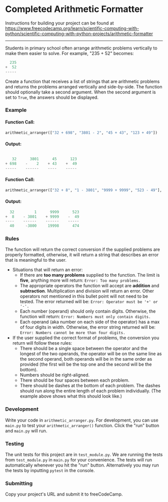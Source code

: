 # Completed Arithmetic Formatter

Instructions for building your project can be found at https://www.freecodecamp.org/learn/scientific-computing-with-python/scientific-computing-with-python-projects/arithmetic-formatter

---

Students in primary school often arrange arithmetic problems vertically to make them easier to solve. For example, "235 + 52" becomes:

```python
  235
+  52
-----
```

Create a function that receives a list of strings that are arithmetic problems and returns the problems arranged vertically and side-by-side. The function should optionally take a second argument. When the second argument is set to `True`, the answers should be displayed.

### Example

#### Function Call:

```python
arithmetic_arranger(["32 + 698", "3801 - 2", "45 + 43", "123 + 49"])
```

#### Output:

```python

   32      3801      45      123
+ 698    -    2    + 43    +  49
-----    ------    ----    -----
```

#### Function Call:

```python
arithmetic_arranger(["32 + 8", "1 - 3801", "9999 + 9999", "523 - 49"], True)
```

#### Output:

```python
  32         1      9999      523
+  8    - 3801    + 9999    -  49
----    ------    ------    -----
  40     -3800     19998      474
```

### Rules

The function will return the correct conversion if the supplied problems are properly formatted, otherwise, it will return a string that describes an error that is meaningful to the user.

- Situations that will return an error:
	- If there are **too many problems** supplied to the function. The limit is **five**, anything more will return: `Error: Too many problems.`
	- The appropriate operators the function will accept are **addition** and **subtraction**. Multiplication and division will return an error. Other operators not mentioned in this bullet point will not need to be tested. The error returned will be: `Error: Operator must be '+' or '-'.`
	- Each number (operand) should only contain digits. Otherwise, the function will return: `Error: Numbers must only contain digits.`
	- Each operand (aka number on each side of the operator) has a max of four digits in width. Otherwise, the error string returned will be: `Error: Numbers cannot be more than four digits.`
- If the user supplied the correct format of problems, the conversion you return will follow these rules:
	- There should be a single space between the operator and the longest of the two operands, the operator will be on the same line as the second operand, both operands will be in the same order as provided (the first will be the top one and the second will be the bottom).
	- Numbers should be right-aligned.
	- There should be four spaces between each problem.
	- There should be dashes at the bottom of each problem. The dashes should run along the entire length of each problem individually. (The example above shows what this should look like.)

### Development

Write your code in `arithmetic_arranger.py`. For development, you can use `main.py` to test your `arithmetic_arranger()` function. Click the "run" button and `main.py` will run.

### Testing

The unit tests for this project are in `test_module.py`. We are running the tests from `test_module.py` in `main.py` for your convenience. The tests will run automatically whenever you hit the "run" button. Alternatively you may run the tests by inputting `pytest` in the console.

### Submitting

Copy your project's URL and submit it to freeCodeCamp.